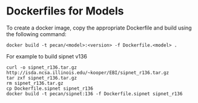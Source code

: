 # Dockerfiles for Models

To create a docker image, copy the appropriate Dockerfile and build using the following command:

```
docker build -t pecan/<model>:<version> -f Dockerfile.<model> .
```

For example to build sipnet v136

```
curl -o sipnet_r136.tar.gz http://isda.ncsa.illinois.edu/~kooper/EBI/sipnet_r136.tar.gz
tar zxf sipnet_r136.tar.gz
rm sipnet_r136.tar.gz
cp Dockerfile.sipnet sipnet_r136
docker build -t pecan/sipnet:136 -f Dockerfile.sipnet sipnet_r136
```
